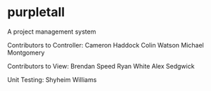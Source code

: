 # purpletall
A project management system

Contributors to Controller: 
  Cameron Haddock
  Colin Watson
  Michael Montgomery

Contributors to View: 
  Brendan Speed
  Ryan White
  Alex Sedgwick

Unit Testing: 
  Shyheim Williams
